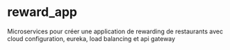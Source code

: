 # reward_app
Microservices pour créer une application de rewarding de restaurants avec cloud configuration, eureka, load balancing et api gateway
